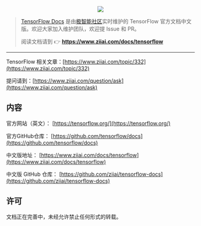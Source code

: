 <div align="center"><img src="https://github.com/ziiai/tensorflow-docs/blob/master/images/index_cover.png"/></div>

> [TensorFlow Docs](https://github.com/ziiai/tensorflow-docs) 是由[极智能社区](https://www.ziiai.com)实时维护的 TensorFlow 官方文档中文版。欢迎大家加入维护团队，欢迎提 Issue 和 PR。
>
> 阅读文档请到 👉  **https://www.ziiai.com/docs/tensorflow**
---

TensorFlow 相关文章：[https://www.ziiai.com/topic/332](https://www.ziiai.com/topic/332)

提问请到：[https://www.ziiai.com/question/ask](https://www.ziiai.com/question/ask)


## 内容

官方网站（英文）：
[https://tensorflow.org/](https://tensorflow.org/)

官方GitHub仓库：
[https://github.com/tensorflow/docs](https://github.com/tensorflow/docs)

中文版地址：
[https://www.ziiai.com/docs/tensorflow](https://www.ziiai.com/docs/tensorflow)

中文版 GitHub 仓库：
[https://github.com/ziiai/tensorflow-docs](https://github.com/ziiai/tensorflow-docs)

## 许可

文档正在完善中，未经允许禁止任何形式的转载。